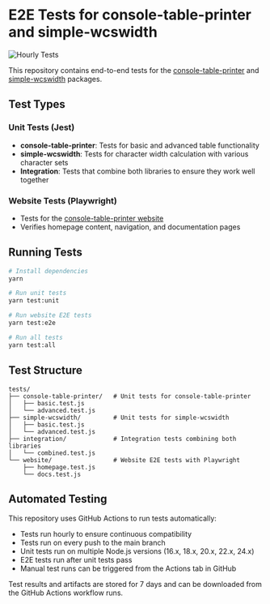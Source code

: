 # E2E Tests for console-table-printer and simple-wcswidth

![Hourly Tests](https://github.com/console-table-printer/e2e/workflows/Hourly%20Tests/badge.svg)

This repository contains end-to-end tests for the [console-table-printer](https://github.com/ayonious/console-table-printer) and [simple-wcswidth](https://github.com/ayonious/simple-wcswidth) packages.

## Test Types

### Unit Tests (Jest)

- **console-table-printer**: Tests for basic and advanced table functionality
- **simple-wcswidth**: Tests for character width calculation with various character sets
- **Integration**: Tests that combine both libraries to ensure they work well together

### Website Tests (Playwright)

- Tests for the [console-table-printer website](https://console-table.netlify.app/)
- Verifies homepage content, navigation, and documentation pages

## Running Tests

```bash
# Install dependencies
yarn

# Run unit tests
yarn test:unit

# Run website E2E tests
yarn test:e2e

# Run all tests
yarn test:all
```

## Test Structure

```
tests/
├── console-table-printer/   # Unit tests for console-table-printer
│   ├── basic.test.js
│   └── advanced.test.js
├── simple-wcswidth/         # Unit tests for simple-wcswidth
│   ├── basic.test.js
│   └── advanced.test.js
├── integration/             # Integration tests combining both libraries
│   └── combined.test.js
└── website/                 # Website E2E tests with Playwright
    ├── homepage.test.js
    └── docs.test.js
```

## Automated Testing

This repository uses GitHub Actions to run tests automatically:

- Tests run hourly to ensure continuous compatibility
- Tests run on every push to the main branch
- Unit tests run on multiple Node.js versions (16.x, 18.x, 20.x, 22.x, 24.x)
- E2E tests run after unit tests pass
- Manual test runs can be triggered from the Actions tab in GitHub

Test results and artifacts are stored for 7 days and can be downloaded from the GitHub Actions workflow runs.
